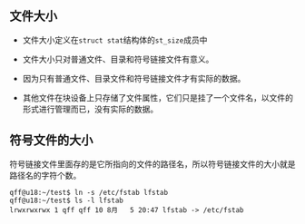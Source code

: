 ## 文件大小

- 文件大小定义在`struct stat`结构体的`st_size`成员中

- 文件大小只对普通文件、目录和符号链接文件有意义。

- 因为只有普通文件、目录文件和符号链接文件才有实际的数据。

- 其他文件在块设备上只存储了文件属性，它们只是挂了一个文件名，以文件的形式进行管理而已，没有实际的数据。


## 符号文件的大小

符号链接文件里面存的是它所指向的文件的路径名，所以符号链接文件的大小就是路径名的字符个数。

```
qff@u18:~/test$ ln -s /etc/fstab lfstab
qff@u18:~/test$ ls -l lfstab
lrwxrwxrwx 1 qff qff 10 8月   5 20:47 lfstab -> /etc/fstab
```
